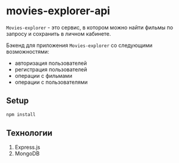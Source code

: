 # movies-explorer-api

`Movies-explorer` - это сервис, в котором можно найти фильмы по запросу и сохранить в личном кабинете.

Бэкенд для приложения `Movies-explorer` со следующими возможностями:

- авторизация пользователей
- регистрация пользователей
- операции с фильмами
- операции с пользователями

## Setup

```sh
npm install
```
## Технологии

1. Express.js
2. MongoDB
